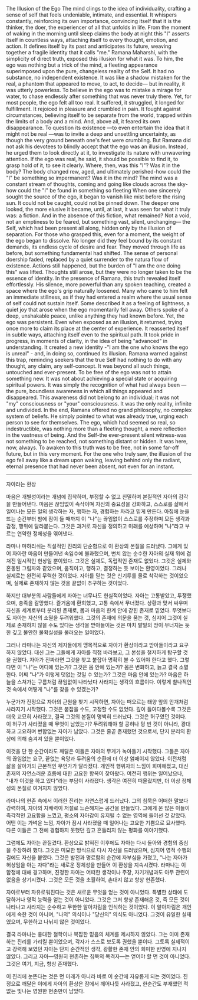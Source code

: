 The Illusion of the Ego
The mind clings to the idea of individuality, crafting a sense of self that feels undeniable, intimate, and essential. It whispers constantly, reinforcing its own importance, convincing itself that it is the thinker, the doer, the experiencer of all that unfolds in life. From the moment of waking in the morning until sleep claims the body at night this "I" asserts itself in countless ways, attaching itself to every thought, emotion, and action. It defines itself by its past and anticipates its future, weaving together a fragile identity that it calls "me."
Ramana Maharshi, with the simplicity of direct truth, exposed this illusion for what it was. To him, the ego was nothing but a trick of the mind, a fleeting appearance superimposed upon the pure, changeless reality of the Self. It had no substance, no independent existence. It was like a shadow mistaken for the real, a phantom that appeared to move, to act, to decide— but in reality, it was utterly powerless. To believe in the ego was to mistake a mirage for water, to chase endlessly after something that was never truly there.
Yet, for most people, the ego felt all too real. It suffered, it struggled, it longed for fulfillment. It rejoiced in pleasure and crumbled in pain. It fought against circumstances, believing itself to be separate from the world, trapped within the limits of a body and a mind. And, above all, it feared its own disappearance. To question its existence
—to even entertain the idea that it might not be real —was to invite a deep and unsettling uncertainty, as though the very ground beneath one's feet were crumbling.
But Ramana did not ask his devotees to blindly accept that the ego was an illusion. Instead, he urged them to look directly at it, to investigate its nature with unwavering attention. If the ego was real, he said, it should be possible to find it, to grasp hold of it, to see it clearly. Where, then, was this "I"? Was it in the body? The body changed rew, aged, and ultimately perished-how could the "I" be something so impermanent? Was it in the mind? The mind was a constant stream of thoughts, coming and going like clouds across the sky-how could the "I" be found in something so fleeting
When one sincerely sought the source of the ego, it began to vanish like mist before the rising sun. It could not be caught, could not be pinned down. The deeper one looked, the more elusive it became, until, at last, it was seen for what it truly was: a fiction. And in the absence of this fiction, what remained? Not a void, not an emptiness to be feared, but something vast, silent, unchanging— the Self, which had been present all along, hidden only by the illusion of separation.
For those who grasped this, even for a moment, the weight of the ego began to dissolve. No longer did they feel bound by its constant demands, its endless cycle of desire and fear. They moved through life as before, but something fundamental had shifted. The sense of personal doership faded, replaced by a quiet surrender to the natura flow of existence. Actions still happened, but the burden of "I am the one doing this" was lifted. Thoughts still arose, but they were no longer taken to be the essence of identity.
In the presence of Ramana, this truth revealed itself effortlessly. His silence, more powerful than any spoken teaching, created a space where the ego's grip naturally loosened. Many who came to him felt an immediate stillness, as if they had entered a realm where the usual sense of self could not sustain itself. Some described it as a feeling of lightness, a quiet joy that arose when the ego momentarily fell away. Others spoke of a deep, unshakable peace, unlike anything they had known before.
Yet, the ego was persistent. Even when exposed as an illusion, it returned, trying once more to claim its place at the center of experience. It reasserted itself in subtle ways, attaching itself even to the spiritual path. It took pride in progress, in moments of clarity, in the idea of being "advanced" in understanding. It created a new identity
-"I am the one who knows the ego is unreal" - and, in doing so, continued its illusion. Ramana warned against this trap, reminding seekers that the true Self had nothing to do with any thought, any claim, any self-concept. It was beyond all such things, untouched and ever-present.
To be free of the ego was not to attain something new. It was not about achieving a special state or acquiring spiritual powers. It was simply the recognition of what had always been —the pure, boundless awareness in which all things appeared and disappeared. This awareness did not belong to an individual; it was not "my" consciousness or "your" consciousness. It was the only reality, infinite and undivided.
In the end, Ramana offered no grand philosophy, no complex system of beliefs. He simply pointed to what was already true, urging each person to see for themselves. The ego, which had seemed so real, so indestructible, was nothing more than a fleeting thought, a mere reflection in the vastness of being. And the Self-the ever-present silent witness-was not something to be reached, not something distant or hidden. It was here, now, always.
To awaken to this truth was to be free, not in some far-off future, but in this very moment. For the one who truly saw, the illusion of the ego fell away like a dream upon waking, leaving behind only the radiant, eternal presence that had never been absent, not even for an instant.

---

자아라는 환상

마음은 개별성이라는 개념에 집착하며, 부정할 수 없고 친밀하며 본질적인 자아의 감각을 만들어낸다. 마음은 끊임없이 속삭이며 자신의 중요성을 강화하고, 스스로를 삶에서 일어나는 모든 일의 생각하는 자, 행하는 자, 경험하는 자라고 믿게 만든다. 아침에 눈을 뜨는 순간부터 밤에 잠이 들 때까지 이 "나"는 끊임없이 스스로를 주장하며 모든 생각과 감정, 행위에 달라붙는다. 그것은 과거로 자신을 정의하고 미래를 예상하며 "나"라고 부르는 연약한 정체성을 엮어낸다.

라마나 마하리쉬는 직설적인 진리의 단순함으로 이 환상의 본질을 드러냈다. 그에게 있어 자아란 마음이 만들어낸 속임수에 불과했으며, 변치 않는 순수한 자아의 실재 위에 겹쳐진 일시적인 현상일 뿐이었다. 그것은 실체도, 독립적인 존재도 없었다. 그것은 실제와 혼동된 그림자와 같았으며, 움직이고, 행하고, 결정하는 듯 보이는 환영이었다. 그러나 실제로는 완전히 무력한 것이었다. 자아를 믿는 것은 신기루를 물로 착각하는 것이었으며, 실제로 존재하지 않는 것을 끝없이 추구하는 것이었다.

하지만 대부분의 사람들에게 자아는 너무나도 현실적이었다. 자아는 고통받았고, 투쟁했으며, 충족을 갈망했다. 즐거움에 환희했고, 고통 속에서 무너졌다. 상황과 맞서 싸우며 자신을 세계로부터 분리된 존재로, 몸과 마음의 한계 안에 갇힌 존재로 믿었다. 무엇보다도 자아는 자신의 소멸을 두려워했다. 그것의 존재에 의문을 품는 것, 심지어 그것이 실제로 존재하지 않을 수도 있다는 생각을 받아들이는 것은 마치 발밑의 땅이 무너지는 듯한 깊고 불안한 불확실성을 불러오는 일이었다.

그러나 라마나는 자신의 제자들에게 맹목적으로 자아가 환상이라고 받아들이라고 요구하지 않았다. 대신 그는 그들에게 자아를 직접 바라보고, 그 본성을 철저하게 탐구할 것을 권했다. 자아가 진짜라면 그것을 찾고 붙잡아 명확히 볼 수 있어야 한다고 했다. 그렇다면 이 "나"는 어디에 있는가? 그것은 몸 안에 있는가? 몸은 변화하고, 늙고 결국 소멸한다. 어찌 "나"가 이렇게 덧없는 것일 수 있는가? 그것은 마음 안에 있는가? 마음은 하늘을 스쳐가는 구름처럼 끊임없이 나타났다 사라지는 생각의 흐름이다. 이렇게 찰나적인 것 속에서 어떻게 "나"를 찾을 수 있겠는가?

누군가가 진정으로 자아의 근원을 찾기 시작하면, 자아는 떠오르는 태양 앞의 안개처럼 사라지기 시작했다. 그것은 붙잡을 수도, 고정할 수도 없었다. 깊이 들여다볼수록 그것은 더욱 교묘히 사라졌고, 결국 그것의 본질이 명백히 드러났다. 그것은 허구였던 것이다. 이 허구가 사라졌을 때 무엇이 남았는가? 두려워해야 할 공허나 텅 빈 것이 아니라, 광대하고 고요하며 변함없는 자아가 남았다. 그것은 줄곧 존재했던 것으로서, 단지 분리의 환상에 의해 숨겨져 있을 뿐이었다.

이것을 단 한 순간이라도 깨달은 이들은 자아의 무게가 녹아들기 시작했다. 그들은 자아의 끊임없는 요구, 끝없는 욕망과 두려움의 순환에 더 이상 얽매이지 않았다. 이전처럼 삶을 살아가되 근본적인 무언가가 달라졌다. 개인적 행위자의 느낌이 희미해졌고, 대신 존재의 자연스러운 흐름에 대한 고요한 항복이 찾아왔다. 여전히 행위는 일어났으나, "내가 이것을 하고 있다"라는 부담이 사라졌다. 생각은 여전히 떠올랐지만, 더 이상 정체성의 본질로 여겨지지 않았다.

라마나의 현존 속에서 이러한 진리는 자연스럽게 드러났다. 그의 침묵은 어떠한 말보다 강력하여, 자아의 지배력이 저절로 느슨해지는 공간을 만들었다. 그에게 온 많은 이들이 즉각적인 고요함을 느꼈고, 평소의 자아감이 유지될 수 없는 영역에 들어선 것 같았다. 어떤 이는 가벼운 느낌, 자아가 잠시 사라졌을 때 일어나는 고요한 기쁨으로 묘사했다. 다른 이들은 그 전에 경험하지 못했던 깊고 흔들리지 않는 평화를 이야기했다.

그럼에도 자아는 끈질겼다. 환상으로 밝혀진 이후에도 자아는 다시 돌아와 경험의 중심을 주장하려 했다. 그것은 미묘한 방식으로 다시 자신을 드러냈으며, 심지어 영적 수행의 길에도 자신을 붙였다. 그것은 발전과 명료함의 순간에 자부심을 가졌고, "나는 자아가 허상임을 아는 자다"라는 새로운 정체성을 만들어 이 환상을 지속시켰다. 라마나는 이 함정에 대해 경고하며, 진정한 자아는 어떠한 생각이나 주장, 자기개념과도 아무 관련이 없음을 상기시켰다. 그것은 모든 것을 초월하여, 손대지 않고 항상 현존했다.

자아로부터 자유로워진다는 것은 새로운 무엇을 얻는 것이 아니었다. 특별한 상태에 도달하거나 영적 능력을 얻는 것이 아니었다. 그것은 그저 항상 존재해온 것, 즉 모든 것이 나타나고 사라지는 순수하고 무한한 알아차림을 인식하는 것이었다. 이 알아차림은 개인에게 속한 것이 아니며, "나의" 의식이나 "당신의" 의식도 아니었다. 그것이 유일한 실재였으며, 무한하고 나뉘지 않은 것이었다.

결국 라마나는 웅대한 철학이나 복잡한 믿음의 체계를 제시하지 않았다. 그는 이미 존재하는 진리를 가리킬 뿐이었으며, 각자가 스스로 보도록 권했을 뿐이다. 그토록 실제적이고 강력해 보였던 자아는 단지 순간적인 생각, 광활한 존재 안의 희미한 반영에 지나지 않았다. 그리고 자아—영원히 현존하는 침묵의 목격자—는 얻어야 할 먼 것이 아니었다. 그것은 여기, 지금, 항상 존재했다.

이 진리에 눈뜬다는 것은 먼 미래가 아니라 바로 이 순간에 자유롭게 되는 것이었다. 진정으로 깨달은 이에게 자아의 환상은 잠에서 깨어나듯 사라졌고, 한순간도 부재했던 적 없는 빛나는 영원한 현존만이 남았다.

